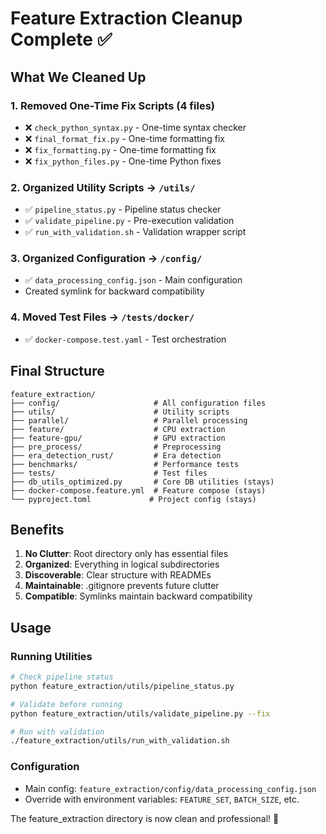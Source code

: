 # Feature Extraction Cleanup Complete ✅

## What We Cleaned Up

### 1. **Removed One-Time Fix Scripts** (4 files)
- ❌ `check_python_syntax.py` - One-time syntax checker
- ❌ `final_format_fix.py` - One-time formatting fix
- ❌ `fix_formatting.py` - One-time formatting fix  
- ❌ `fix_python_files.py` - One-time Python fixes

### 2. **Organized Utility Scripts** → `/utils/`
- ✅ `pipeline_status.py` - Pipeline status checker
- ✅ `validate_pipeline.py` - Pre-execution validation
- ✅ `run_with_validation.sh` - Validation wrapper script

### 3. **Organized Configuration** → `/config/`
- ✅ `data_processing_config.json` - Main configuration
- Created symlink for backward compatibility

### 4. **Moved Test Files** → `/tests/docker/`
- ✅ `docker-compose.test.yaml` - Test orchestration

## Final Structure

```
feature_extraction/
├── config/                     # All configuration files
├── utils/                      # Utility scripts
├── parallel/                   # Parallel processing
├── feature/                    # CPU extraction
├── feature-gpu/                # GPU extraction
├── pre_process/                # Preprocessing
├── era_detection_rust/         # Era detection
├── benchmarks/                 # Performance tests
├── tests/                      # Test files
├── db_utils_optimized.py       # Core DB utilities (stays)
├── docker-compose.feature.yml  # Feature compose (stays)
└── pyproject.toml             # Project config (stays)
```

## Benefits

1. **No Clutter**: Root directory only has essential files
2. **Organized**: Everything in logical subdirectories
3. **Discoverable**: Clear structure with READMEs
4. **Maintainable**: .gitignore prevents future clutter
5. **Compatible**: Symlinks maintain backward compatibility

## Usage

### Running Utilities
```bash
# Check pipeline status
python feature_extraction/utils/pipeline_status.py

# Validate before running
python feature_extraction/utils/validate_pipeline.py --fix

# Run with validation
./feature_extraction/utils/run_with_validation.sh
```

### Configuration
- Main config: `feature_extraction/config/data_processing_config.json`
- Override with environment variables: `FEATURE_SET`, `BATCH_SIZE`, etc.

The feature_extraction directory is now clean and professional! 🎉
